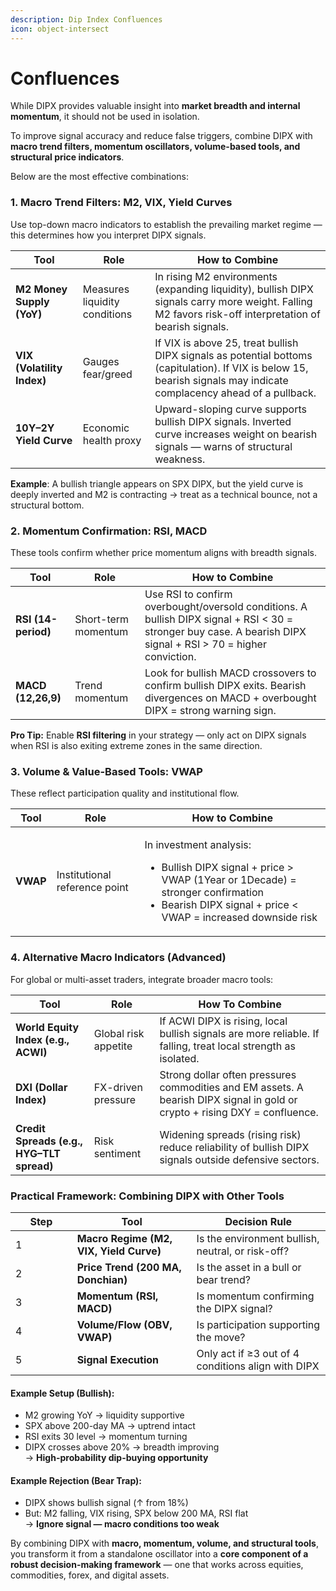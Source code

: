```yaml
---
description: Dip Index Confluences
icon: object-intersect
---
```


# Confluences

While DIPX provides valuable insight into **market breadth and internal momentum**, it should not be used in isolation.&#x20;

To improve signal accuracy and reduce false triggers, combine DIPX with **macro trend filters, momentum oscillators, volume-based tools, and structural price indicators**.&#x20;

Below are the most effective combinations:

### **1. Macro Trend Filters: M2, VIX, Yield Curves**

Use top-down macro indicators to establish the prevailing market regime — this determines how you interpret DIPX signals.

| Tool                       | Role                          | How to Combine                                                                                                                                                        |
| -------------------------- | ----------------------------- | --------------------------------------------------------------------------------------------------------------------------------------------------------------------- |
| **M2 Money Supply (YoY)**  | Measures liquidity conditions | In rising M2 environments (expanding liquidity), bullish DIPX signals carry more weight. Falling M2 favors risk-off interpretation of bearish signals.                |
| **VIX (Volatility Index)** | Gauges fear/greed             | If VIX is above 25, treat bullish DIPX signals as potential bottoms (capitulation). If VIX is below 15, bearish signals may indicate complacency ahead of a pullback. |
| **10Y–2Y Yield Curve**     | Economic health proxy         | Upward-sloping curve supports bullish DIPX signals. Inverted curve increases weight on bearish signals — warns of structural weakness.                                |

**Example**: A bullish triangle appears on SPX DIPX, but the yield curve is deeply inverted and M2 is contracting → treat as a technical bounce, not a structural bottom.

### **2. Momentum Confirmation: RSI, MACD**

These tools confirm whether price momentum aligns with breadth signals.

| Tool                | Role                | How to Combine                                                                                                                                                 |
| ------------------- | ------------------- | -------------------------------------------------------------------------------------------------------------------------------------------------------------- |
| **RSI (14-period)** | Short-term momentum | Use RSI to confirm overbought/oversold conditions. A bullish DIPX signal + RSI < 30 = stronger buy case. A bearish DIPX signal + RSI > 70 = higher conviction. |
| **MACD (12,26,9)**  | Trend momentum      | Look for bullish MACD crossovers to confirm bullish DIPX exits. Bearish divergences on MACD + overbought DIPX = strong warning sign.                           |

**Pro Tip:** Enable **RSI filtering** in your strategy — only act on DIPX signals when RSI is also exiting extreme zones in the same direction.

### **3. Volume & Value-Based Tools: VWAP**

These reflect participation quality and institutional flow.

| Tool     | Role                          | How to Combine                                                                                                                                                                                          |
| -------- | ----------------------------- | ------------------------------------------------------------------------------------------------------------------------------------------------------------------------------------------------------- |
| **VWAP** | Institutional reference point | <p>In investment analysis:</p><ul><li>Bullish DIPX signal + price > VWAP (1Year or 1Decade) = stronger confirmation</li><li>Bearish DIPX signal + price &#x3C; VWAP = increased downside risk</li></ul> |

### **4. Alternative Macro Indicators (Advanced)**

For global or multi-asset traders, integrate broader macro tools:

| Tool                                      | Role                 | How To Combine                                                                                                              |
| ----------------------------------------- | -------------------- | --------------------------------------------------------------------------------------------------------------------------- |
| **World Equity Index (e.g., ACWI)**       | Global risk appetite | If ACWI DIPX is rising, local bullish signals are more reliable. If falling, treat local strength as isolated.              |
| **DXI (Dollar Index)**                    | FX-driven pressure   | Strong dollar often pressures commodities and EM assets. A bearish DIPX signal in gold or crypto + rising DXY = confluence. |
| **Credit Spreads (e.g., HYG–TLT spread)** | Risk sentiment       | Widening spreads (rising risk) reduce reliability of bullish DIPX signals outside defensive sectors.                        |

### Practical Framework: Combining DIPX with Other Tools

<table><thead><tr><th width="82.65234375">Step</th><th>Tool</th><th>Decision Rule</th></tr></thead><tbody><tr><td>1</td><td><strong>Macro Regime (M2, VIX, Yield Curve)</strong></td><td>Is the environment bullish, neutral, or risk-off?</td></tr><tr><td>2</td><td><strong>Price Trend (200 MA, Donchian)</strong></td><td>Is the asset in a bull or bear trend?</td></tr><tr><td>3</td><td><strong>Momentum (RSI, MACD)</strong></td><td>Is momentum confirming the DIPX signal?</td></tr><tr><td>4</td><td><strong>Volume/Flow (OBV, VWAP)</strong></td><td>Is participation supporting the move?</td></tr><tr><td>5</td><td><strong>Signal Execution</strong></td><td>Only act if ≥3 out of 4 conditions align with DIPX</td></tr></tbody></table>

#### **Example Setup (Bullish)**:

* M2 growing YoY → liquidity supportive
* SPX above 200-day MA → uptrend intact
* RSI exits 30 level → momentum turning
* DIPX crosses above 20% → breadth improving\
  → **High-probability dip-buying opportunity**

#### **Example Rejection (Bear Trap)**:

* DIPX shows bullish signal (↑ from 18%)
* But: M2 falling, VIX rising, SPX below 200 MA, RSI flat\
  → **Ignore signal — macro conditions too weak**

By combining DIPX with **macro, momentum, volume, and structural tools**, you transform it from a standalone oscillator into a **core component of a robust decision-making framework** — one that works across equities, commodities, forex, and digital assets.
